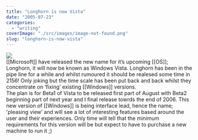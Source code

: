 ```yaml
---
title: "Longhorn is now Vista"
date: "2005-07-23"
categories: 
  - "writing"
coverImage: "./src/images/image-not-found.png"
slug: "longhorn-is-now-vista"
---
```


![](/images/vista.jpg)  
\[\[Microsoft\]\] have released the new name for it’s upcoming \[\[OS\]\]; Longhorn, it will now be known as Windows Vista. Longhorn has been in the pipe line for a while and whilst rumoured it should be realesed some time in 2156! Only joking but the time scale has been put back and back whilst they concentrate on ‘fixing’ existing \[\[Windows\]\] versions.  
The plan is for Beta1 of Vista to be released first part of August with Beta2 beginning part of next year and I final release towrds the end of 2006. 
This new version of \[\[Windows\]\] is being interface lead, hence the name; 'pleasing view’ and will see a lot of interesting features based around the user and their experiences. Only time will tell that the minimum requirements for this version will be but expect to have to purchase a new machine to run it ;)
